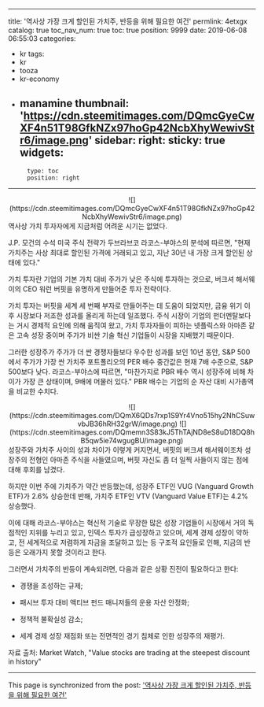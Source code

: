 
---
title: '역사상 가장 크게 할인된 가치주, 반등을 위해 필요한 여건'
permlink: 4etxgx
catalog: true
toc_nav_num: true
toc: true
position: 9999
date: 2019-06-08 06:55:03
categories:
- kr
tags:
- kr
- tooza
- kr-economy
- manamine
thumbnail: 'https://cdn.steemitimages.com/DQmcGyeCwXF4n51T98GfkNZx97hoGp42NcbXhyWewivStr6/image.png'
sidebar:
    right:
        sticky: true
widgets:
    -
        type: toc
        position: right
---


<center>
![](https://cdn.steemitimages.com/DQmcGyeCwXF4n51T98GfkNZx97hoGp42NcbXhyWewivStr6/image.png)
</center>
역사상 가치 투자자에게 지금처럼 어려운 시기는 없었다.​

J.P. 모건의 수석 미국 주식 전략가 두브라브코 라코스-부야스의 분석에 따르면, "현재 가치주는 사상 최대로 할인된 가격에 거래되고 있고, 지난 30년 내 가장 크게 할인된 상태에 있다."​

가치 투자란 기업의 기본 가치 대비 주가가 낮은 주식에 투자하는 것으로, 버크셔 해서웨이의 CEO 워런 버핏을 유명하게 만들어준 투자 전략이다.​

가치 투자는 버핏을 세계 세 번째 부자로 만들어주는 데 도움이 되었지만, 금융 위기 이후 시장보다 저조한 성과를 올리게 하는데 일조했다. 주식 시장이 기업의 펀더멘탈보다는 거시 경제적 요인에 의해 움직여 왔고, 가치 투자자들이 피하는 넷플릭스와 아마존 같은 고속 성장 중이며 주가가 비싼 기술 혁신 기업들이 시장을 지배했기 때문이다.​

그러한 성장주가 주가가 더 싼 경쟁자들보다 우수한 성과를 보인 10년 동안, S&P 500에서 주가가 가장 싼 가치주 포트폴리오의 PER 배수 중간값은 현재 7배 수준으로, S&P 500보다 낮다. 라코스-부야스에 따르면, "마찬가지로 PBR 배수 역시 성장주에 비해 차이가 가장 큰 상태이며, 9배에 머물러 있다." PBR 배수는 기업의 순 자산 대비 시가총액을 비교한 수치다.
<center>
![](https://cdn.steemitimages.com/DQmX6QDs7rxp1S9Yr4Vno515hy2NhCSuwvbJB36hRH32grW/image.png)
![](https://cdn.steemitimages.com/DQmemn3S83kJ5ThTAjND8eS8uD18DQ8hB5qw5ie74wgugBU/image.png)
</center>
성장주와 가치주 사이의 성과 차이가 이렇게 커지면서, 버핏의 버크셔 해서웨이조차 성장주의 전형인 아마존 주식을 사들였으며, 버핏 자신도 좀 더 일찍 사들이지 않는 점에 대해 후회를 남겼다.​

하지만 이번 주에 가치주가 약간 반등했는데, 성장주 ETF인 VUG (Vanguard Growth ETF)가 2.6% 상승한데 반해, 가치주 ETF인 VTV (Vanguard Value ETF)는 4.2% 상승했다.​

이에 대해 라코스-부야스는 혁신적 기술로 무장한 많은 성장 기업들이 시장에서 거의 독점적인 지위를 누리고 있고, 인덱스 투자가 급성장하고 있으며, 세계 경제 성장이 약하고, 전 세계적으로 저렴하게 자금을 조달하고 있는 등 구조적 요인들로 인해, 지금의 반등은 오래가지 못할 것이라고 한다.​

그러면서 가치주의 반등이 계속되려면, 다음과 같은 상황 진전이 필요하다고 한다:
​

- 경쟁을 조성하는 규제;

- 패시브 투자 대비 액티브 펀드 매니저들의 운용 자산 안정화;

- 정책적 불확실성 감소;

- 세계 경제 성장 재점화 또는 전면적인 경기 침체로 인한 성장주의 재평가.​

자료 출처: Market Watch, "Value stocks are trading at the steepest discount in history"

- - -

This page is synchronized from the post: ['역사상 가장 크게 할인된 가치주, 반등을 위해 필요한 여건'](https://steemit.com/@pius.pius/4etxgx)
